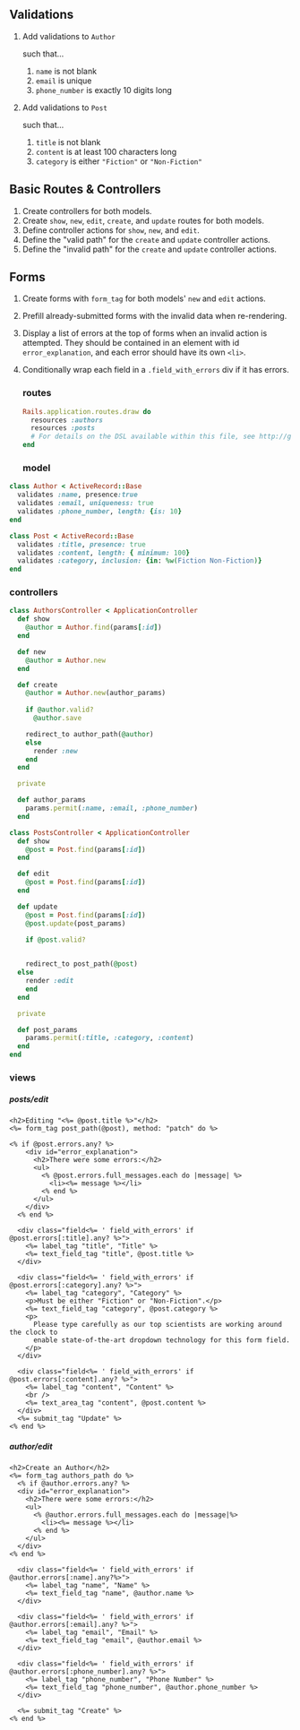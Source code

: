 ## Validations

1. Add validations to `Author`

   such that...

   1. `name` is not blank
   2. `email` is unique
   3. `phone_number` is exactly 10 digits long

2. Add validations to `Post`

    

   such that...

   1. `title` is not blank
   2. `content` is at least 100 characters long
   3. `category` is either `"Fiction"` or `"Non-Fiction"`

## Basic Routes & Controllers

1. Create controllers for both models.
2. Create `show`, `new`, `edit`, `create`, and `update` routes for both models.
3. Define controller actions for `show`, `new`, and `edit`.
4. Define the "valid path" for the `create` and `update` controller actions.
5. Define the "invalid path" for the `create` and `update` controller actions.

## Forms

1. Create forms with `form_tag` for both models' `new` and `edit` actions.

2. Prefill already-submitted forms with the invalid data when re-rendering.

3. Display a list of errors at the top of forms when an invalid action is attempted. They should be contained in an element with id `error_explanation`, and each error should have its own `<li>`.

4. Conditionally wrap each field in a `.field_with_errors` div if it has errors.

   ### routes

   ```ruby
   Rails.application.routes.draw do
     resources :authors
     resources :posts
     # For details on the DSL available within this file, see http://guides.rubyonrails.org/routing.html
   end
   ```

   ### model

```ruby
class Author < ActiveRecord::Base
  validates :name, presence:true
  validates :email, uniqueness: true
  validates :phone_number, length: {is: 10}
end
```

```ruby
class Post < ActiveRecord::Base
  validates :title, presence: true
  validates :content, length: { minimum: 100}
  validates :category, inclusion: {in: %w(Fiction Non-Fiction)}
end
```

### controllers

```ruby
class AuthorsController < ApplicationController
  def show
    @author = Author.find(params[:id])
  end

  def new
    @author = Author.new
  end

  def create
    @author = Author.new(author_params)
    
    if @author.valid?
      @author.save

    redirect_to author_path(@author)
    else
      render :new
    end
  end

  private

  def author_params
    params.permit(:name, :email, :phone_number)
  end
```

```ruby
class PostsController < ApplicationController
  def show
    @post = Post.find(params[:id])
  end

  def edit
    @post = Post.find(params[:id])
  end

  def update
    @post = Post.find(params[:id])
    @post.update(post_params)

    if @post.valid?
      

    redirect_to post_path(@post)
  else
    render :edit
    end
  end

  private

  def post_params
    params.permit(:title, :category, :content)
  end
end
```

### views

##### posts/edit

```erb
<h2>Editing "<%= @post.title %>"</h2>
<%= form_tag post_path(@post), method: "patch" do %>

<% if @post.errors.any? %>
    <div id="error_explanation">
      <h2>There were some errors:</h2>
      <ul>
        <% @post.errors.full_messages.each do |message| %>
          <li><%= message %></li>
        <% end %>
      </ul>
    </div>
  <% end %>

  <div class="field<%= ' field_with_errors' if @post.errors[:title].any? %>">
    <%= label_tag "title", "Title" %>
    <%= text_field_tag "title", @post.title %>
  </div>

  <div class="field<%= ' field_with_errors' if @post.errors[:category].any? %>">
    <%= label_tag "category", "Category" %>
    <p>Must be either "Fiction" or "Non-Fiction".</p>
    <%= text_field_tag "category", @post.category %>
    <p>
      Please type carefully as our top scientists are working around the clock to
      enable state-of-the-art dropdown technology for this form field.
    </p>
  </div>

  <div class="field<%= ' field_with_errors' if @post.errors[:content].any? %>">
    <%= label_tag "content", "Content" %>
    <br />
    <%= text_area_tag "content", @post.content %>
  </div>
  <%= submit_tag "Update" %>
<% end %>
```

##### author/edit

```erb
<h2>Create an Author</h2>
<%= form_tag authors_path do %>
  <% if @author.errors.any? %>
  <div id="error_explanation">
    <h2>There were some errors:</h2>
    <ul>
      <% @author.errors.full_messages.each do |message|%>
        <li><%= message %></li>
      <% end %>
    </ul>
  </div>
<% end %>

  <div class="field<%= ' field_with_errors' if @author.errors[:name].any?%>">
    <%= label_tag "name", "Name" %>
    <%= text_field_tag "name", @author.name %>
  </div>

  <div class="field<%= ' field_with_errors' if @author.errors[:email].any? %>">
    <%= label_tag "email", "Email" %>
    <%= text_field_tag "email", @author.email %>
  </div>

  <div class="field<%= ' field_with_errors' if @author.errors[:phone_number].any? %>">
    <%= label_tag "phone_number", "Phone Number" %>
    <%= text_field_tag "phone_number", @author.phone_number %>
  </div>

  <%= submit_tag "Create" %>
<% end %>

```

